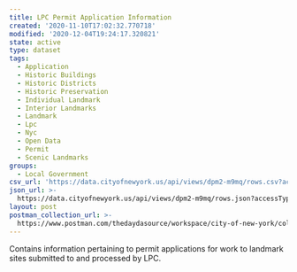 ```yaml
---
title: LPC Permit Application Information
created: '2020-11-10T17:02:32.770718'
modified: '2020-12-04T19:24:17.320821'
state: active
type: dataset
tags:
  - Application
  - Historic Buildings
  - Historic Districts
  - Historic Preservation
  - Individual Landmark
  - Interior Landmarks
  - Landmark
  - Lpc
  - Nyc
  - Open Data
  - Permit
  - Scenic Landmarks
groups:
  - Local Government
csv_url: 'https://data.cityofnewyork.us/api/views/dpm2-m9mq/rows.csv?accessType=DOWNLOAD'
json_url: >-
  https://data.cityofnewyork.us/api/views/dpm2-m9mq/rows.json?accessType=DOWNLOAD
layout: post
postman_collection_url: >-
  https://www.postman.com/thedaydasource/workspace/city-of-new-york/collection/15909983-3a9d3d8c-fa34-4abb-833c-f4eb30051e21
---
```

Contains information pertaining to permit applications for work to landmark sites submitted to and processed by LPC.

